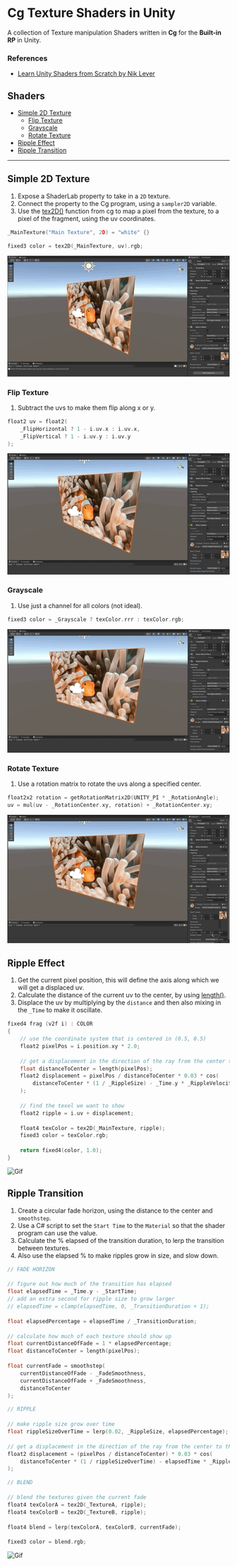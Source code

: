 # Cg Texture Shaders in Unity

A collection of Texture manipulation Shaders written in **Cg** for the **Built-in RP** in Unity.

### References

- [Learn Unity Shaders from Scratch by Nik Lever](https://www.udemy.com/course/learn-unity-shaders-from-scratch)

## Shaders

- [Simple 2D Texture](#simple-2d-texture)
  - [Flip Texture](#flip-texture)
  - [Grayscale](#grayscale)
  - [Rotate Texture](#rotate-texture)
- [Ripple Effect](#ripple-effect)
- [Ripple Transition](#ripple-transition)

---

## Simple 2D Texture

1. Expose a ShaderLab property to take in a `2D` texture.
1. Connect the property to the Cg program, using a `sampler2D` variable.
1. Use the [tex2D()](https://developer.download.nvidia.com/cg/tex2D.html) function from cg to map a pixel from the texture, to a pixel of the fragment, using the uv coordinates.

```c
_MainTexture("Main Texture", 2D) = "white" {}
```

```c
fixed3 color = tex2D(_MainTexture, uv).rgb;
```

![Gif](./docs/1.gif)

### Flip Texture

1. Subtract the uvs to make them flip along x or y.

```c
float2 uv = float2(
    _FlipHorizontal ? 1 - i.uv.x : i.uv.x,
    _FlipVertical ? 1 - i.uv.y : i.uv.y
);
```

![Gif](./docs/1b.gif)

### Grayscale

1. Use just a channel for all colors (not ideal).

```c
fixed3 color = _Grayscale ? texColor.rrr : texColor.rgb;
```

![Gif](./docs/1c.gif)

### Rotate Texture

1. Use a rotation matrix to rotate the uvs along a specified center.

```c
float2x2 rotation = getRotationMatrix2D(UNITY_PI * _RotationAngle);
uv = mul(uv - _RotationCenter.xy, rotation) + _RotationCenter.xy;
```

![Gif](./docs/1d.gif)

## Ripple Effect

1. Get the current pixel position, this will define the axis along which we will get a displaced uv.
1. Calculate the distance of the current uv to the center, by using [length()](https://developer.download.nvidia.com/cg/length.html).
1. Displace the uv by multiplying by the `distance` and then also mixing in the `_Time` to make it oscillate.

```c
fixed4 frag (v2f i) : COLOR
{
    // use the coordinate system that is centered in (0.5, 0.5)
    float2 pixelPos = i.position.xy * 2.0;

    // get a displacement in the direction of the ray from the center to the pixel
    float distanceToCenter = length(pixelPos);
    float2 displacement = pixelPos / distanceToCenter * 0.03 * cos(
        distanceToCenter * (1 / _RippleSize) - _Time.y * _RippleVelocity
    );

    // find the texel we want to show
    float2 ripple = i.uv + displacement;

    float4 texColor = tex2D(_MainTexture, ripple);
    fixed3 color = texColor.rgb;

    return fixed4(color, 1.0);
}
```

![Gif](./docs/2.gif)

## Ripple Transition

1. Create a circular fade horizon, using the distance to the center and `smoothstep`.
1. Use a C# script to set the `Start Time` to the `Material` so that the shader program can use the value.
1. Calculate the % elapsed of the transition duration, to lerp the transition between textures.
1. Also use the elapsed % to make ripples grow in size, and slow down.

```c
// FADE HORIZON

// figure out how much of the transition has elapsed
float elapsedTime = _Time.y - _StartTime;
// add an extra second for ripple size to grow larger
// elapsedTime = clamp(elapsedTime, 0, _TransitionDuration + 1);

float elapsedPercentage = elapsedTime / _TransitionDuration;

// calculate how much of each texture should show up
float currentDistanceOfFade = 1 * elapsedPercentage;
float distanceToCenter = length(pixelPos);

float currentFade = smoothstep(
    currentDistanceOfFade - _FadeSmoothness,
    currentDistanceOfFade + _FadeSmoothness,
    distanceToCenter
);
```

```c
// RIPPLE

// make ripple size grow over time
float rippleSizeOverTime = lerp(0.02, _RippleSize, elapsedPercentage);

// get a displacement in the direction of the ray from the center to the pixel
float2 displacement = (pixelPos / distanceToCenter) * 0.03 * cos(
    distanceToCenter * (1 / rippleSizeOverTime) - elapsedTime * _RippleVelocity
);
```

```c
// BLEND

// blend the textures given the current fade
float4 texColorA = tex2D(_TextureA, ripple);
float4 texColorB = tex2D(_TextureB, ripple);

float4 blend = lerp(texColorA, texColorB, currentFade);

fixed3 color = blend.rgb;
```

![Gif](./docs/3.gif)
